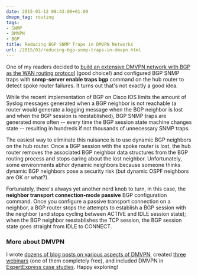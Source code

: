 ```yaml
---
date: 2015-03-12 08:43:00+01:00
dmvpn_tag: routing
tags:
- SNMP
- DMVPN
- BGP
title: Reducing BGP SNMP Traps in DMVPN Networks
url: /2015/03/reducing-bgp-snmp-traps-in-dmvpn.html
---
```

One of my readers decided to [build an extensive DMVPN network with BGP as the WAN routing protocol](/2014/03/scaling-bgp-based-dmvpn-networks.html) (good choice!) and configured BGP SNMP traps with **snmp-server enable traps bgp** command on the hub router to detect spoke router failures. It turns out that's not exactly a good idea.
<!--more-->
While the recent implementation of BGP on Cisco IOS limits the amount of Syslog messages generated when a BGP neighbor is not reachable (a router would generate a logging message when the BGP neighbor is lost and when the BGP session is reestablished), BGP SNMP traps are generated more often -- every time the BGP session state machine changes state -- resulting in hundreds if not thousands of unnecessary SNMP traps.

The easiest way to eliminate this nuisance is to use dynamic BGP neighbors on the hub router. Once a BGP session with the spoke router is lost, the hub router removes the associated BGP neighbor data structures from the BGP routing process and stops caring about the lost neighbor. Unfortunately, some environments abhor dynamic neighbors because someone thinks dynamic BGP neighbors pose a security risk (but dynamic OSPF neighbors are OK or what?).

Fortunately, there's always yet another nerd knob to turn, in this case, the **neighbor transport connection-mode passive** BGP configuration command. Once you configure a passive transport connection on a neighbor, a BGP router stops the attempts to establish a BGP session with the neighbor (and stops cycling between ACTIVE and IDLE session state); when the BGP neighbor reestablishes the TCP session, the BGP session state goes straight from IDLE to CONNECT.

### More about DMVPN

I wrote [dozens of blog posts on various aspects of DMVPN](/tag/dmvpn.html), created [three webinars](http://www.ipspace.net/DMVPN_trilogy) (one of them completely free), and included DMVPN in [ExpertExpress case studies](http://www.ipspace.net/ExpertExpress_Case_Studies). Happy exploring!
